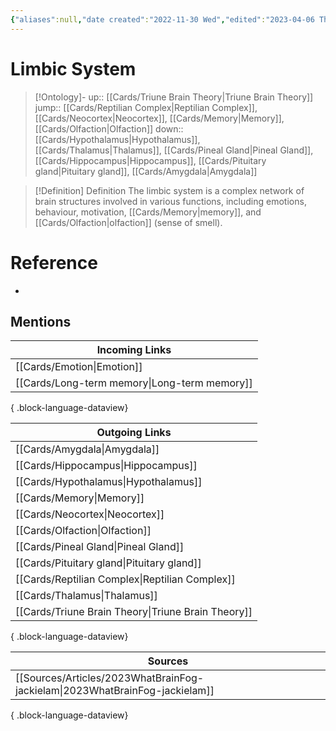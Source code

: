 ```yaml
---
{"aliases":null,"date created":"2022-11-30 Wed","edited":"2023-04-06 Thu","dg-publish":true,"permalink":"/cards/limbic-system/","dgPassFrontmatter":true}
---
```


# Limbic System

> [!Ontology]-
> up:: [[Cards/Triune Brain Theory\|Triune Brain Theory]]
> jump:: [[Cards/Reptilian Complex\|Reptilian Complex]], [[Cards/Neocortex\|Neocortex]], [[Cards/Memory\|Memory]], [[Cards/Olfaction\|Olfaction]]
> down:: [[Cards/Hypothalamus\|Hypothalamus]], [[Cards/Thalamus\|Thalamus]], [[Cards/Pineal Gland\|Pineal Gland]], [[Cards/Hippocampus\|Hippocampus]], [[Cards/Pituitary gland\|Pituitary gland]], [[Cards/Amygdala\|Amygdala]]

> [!Definition] Definition
> The limbic system is a complex network of brain structures involved in various functions, including emotions, behaviour, motivation, [[Cards/Memory\|memory]], and [[Cards/Olfaction\|olfaction]] (sense of smell).

# Reference
- 

## Mentions
| Incoming Links                                  |
| ----------------------------------------------- |
| [[Cards/Emotion\|Emotion]]                   |
| [[Cards/Long-term memory\|Long-term memory]] |

{ .block-language-dataview}

| Outgoing Links                                        |
| ----------------------------------------------------- |
| [[Cards/Amygdala\|Amygdala]]                       |
| [[Cards/Hippocampus\|Hippocampus]]                 |
| [[Cards/Hypothalamus\|Hypothalamus]]               |
| [[Cards/Memory\|Memory]]                           |
| [[Cards/Neocortex\|Neocortex]]                     |
| [[Cards/Olfaction\|Olfaction]]                     |
| [[Cards/Pineal Gland\|Pineal Gland]]               |
| [[Cards/Pituitary gland\|Pituitary gland]]         |
| [[Cards/Reptilian Complex\|Reptilian Complex]]     |
| [[Cards/Thalamus\|Thalamus]]                       |
| [[Cards/Triune Brain Theory\|Triune Brain Theory]] |

{ .block-language-dataview}

| Sources                                                                        |
| ------------------------------------------------------------------------------ |
| [[Sources/Articles/2023WhatBrainFog-jackielam\|2023WhatBrainFog-jackielam]] |

{ .block-language-dataview}
